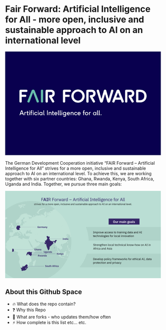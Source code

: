 # Fair Forward: Artificial Intelligence for All - more open, inclusive and sustainable approach to AI on an international level

<img src="https://github.com/Fair-Forward/.github/blob/main/images/fair_forward_logo.jpeg" width="520"/>

The German Development Cooperation initiative “FAIR Forward – Artificial Intelligence for All” strives for a more open, inclusive and sustainable approach to AI on an international level. To achieve this, we are working together with six partner countries: Ghana, Rwanda, Kenya, South Africa, Uganda and India. Together, we pursue three main goals:

<img src="https://github.com/Fair-Forward/.github/blob/main/images/FF_intro.jpeg" width="520"/>

## About this Github Space
* :fire: What does the repo contain?
* :question: Why this Repo
* :fork_and_knife: What are forks - who updates them/how often
* :zap: How complete is this list etc... etc.
